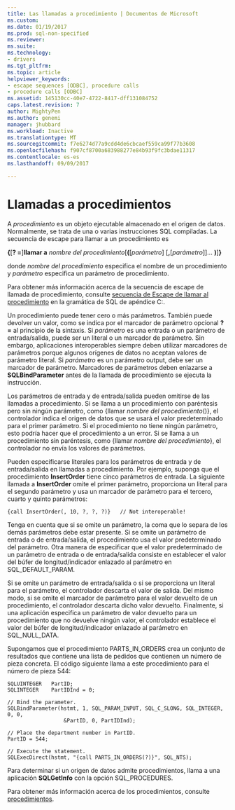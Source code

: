 ```yaml
---
title: Las llamadas a procedimiento | Documentos de Microsoft
ms.custom: 
ms.date: 01/19/2017
ms.prod: sql-non-specified
ms.reviewer: 
ms.suite: 
ms.technology:
- drivers
ms.tgt_pltfrm: 
ms.topic: article
helpviewer_keywords:
- escape sequences [ODBC], procedure calls
- procedure calls [ODBC]
ms.assetid: 145130cc-40e7-4722-8417-dff131084752
caps.latest.revision: 7
author: MightyPen
ms.author: genemi
manager: jhubbard
ms.workload: Inactive
ms.translationtype: MT
ms.sourcegitcommit: f7e6274d77a9cdd4de6cbcaef559ca99f77b3608
ms.openlocfilehash: f907cf8700a683988277e84b93f9fc3bdae11317
ms.contentlocale: es-es
ms.lasthandoff: 09/09/2017

---
```

# <a name="procedure-calls"></a>Llamadas a procedimientos
A *procedimiento* es un objeto ejecutable almacenado en el origen de datos. Normalmente, se trata de una o varias instrucciones SQL compiladas. La secuencia de escape para llamar a un procedimiento es  
  
 **{**[**? =**]**llamar a** *nombre del procedimiento*[**(**[*parámetro*] [**,**[*parámetro*]]... **)**]**}**  
  
 donde *nombre del procedimiento* especifica el nombre de un procedimiento y *parámetro* especifica un parámetro de procedimiento.  
  
 Para obtener más información acerca de la secuencia de escape de llamada de procedimiento, consulte [secuencia de Escape de llamar al procedimiento](../../../odbc/reference/appendixes/procedure-call-escape-sequence.md) en la gramática de SQL de apéndice C:.  
  
 Un procedimiento puede tener cero o más parámetros. También puede devolver un valor, como se indica por el marcador de parámetro opcional **? =** al principio de la sintaxis. Si *parámetro* es una entrada o un parámetro de entrada/salida, puede ser un literal o un marcador de parámetro. Sin embargo, aplicaciones interoperables siempre deben utilizar marcadores de parámetros porque algunos orígenes de datos no aceptan valores de parámetro literal. Si *parámetro* es un parámetro output, debe ser un marcador de parámetro. Marcadores de parámetros deben enlazarse a **SQLBindParameter** antes de la llamada de procedimiento se ejecuta la instrucción.  
  
 Los parámetros de entrada y de entrada/salida pueden omitirse de las llamadas a procedimiento. Si se llama a un procedimiento con paréntesis pero sin ningún parámetro, como {llamar *nombre del procedimiento*()}, el controlador indica el origen de datos que se usará el valor predeterminado para el primer parámetro. Si el procedimiento no tiene ningún parámetro, esto podría hacer que el procedimiento a un error. Si se llama a un procedimiento sin paréntesis, como {llamar *nombre del procedimiento*}, el controlador no envía los valores de parámetros.  
  
 Pueden especificarse literales para los parámetros de entrada y de entrada/salida en llamadas a procedimiento. Por ejemplo, suponga que el procedimiento **InsertOrder** tiene cinco parámetros de entrada. La siguiente llamada a **InsertOrder** omite el primer parámetro, proporciona un literal para el segundo parámetro y usa un marcador de parámetro para el tercero, cuarto y quinto parámetros:  
  
```  
{call InsertOrder(, 10, ?, ?, ?)}   // Not interoperable!  
```  
  
 Tenga en cuenta que si se omite un parámetro, la coma que lo separa de los demás parámetros debe estar presente. Si se omite un parámetro de entrada o de entrada/salida, el procedimiento usa el valor predeterminado del parámetro. Otra manera de especificar que el valor predeterminado de un parámetro de entrada o de entrada/salida consiste en establecer el valor del búfer de longitud/indicador enlazado al parámetro en SQL_DEFAULT_PARAM.  
  
 Si se omite un parámetro de entrada/salida o si se proporciona un literal para el parámetro, el controlador descarta el valor de salida. Del mismo modo, si se omite el marcador de parámetro para el valor devuelto de un procedimiento, el controlador descarta dicho valor devuelto. Finalmente, si una aplicación especifica un parámetro de valor devuelto para un procedimiento que no devuelve ningún valor, el controlador establece el valor del búfer de longitud/indicador enlazado al parámetro en SQL_NULL_DATA.  
  
 Supongamos que el procedimiento PARTS_IN_ORDERS crea un conjunto de resultados que contiene una lista de pedidos que contienen un número de pieza concreta. El código siguiente llama a este procedimiento para el número de pieza 544:  
  
```  
SQLUINTEGER   PartID;  
SQLINTEGER    PartIDInd = 0;  
  
// Bind the parameter.  
SQLBindParameter(hstmt, 1, SQL_PARAM_INPUT, SQL_C_SLONG, SQL_INTEGER, 0, 0,  
                  &PartID, 0, PartIDInd);  
  
// Place the department number in PartID.  
PartID = 544;  
  
// Execute the statement.  
SQLExecDirect(hstmt, "{call PARTS_IN_ORDERS(?)}", SQL_NTS);  
```  
  
 Para determinar si un origen de datos admite procedimientos, llama a una aplicación **SQLGetInfo** con la opción SQL_PROCEDURES.  
  
 Para obtener más información acerca de los procedimientos, consulte [procedimientos](../../../odbc/reference/develop-app/procedures-odbc.md).

